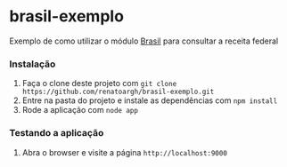 brasil-exemplo
==============

Exemplo de como utilizar o módulo [Brasil](https://github.com/gammasoft/brasil) para consultar a receita federal

### Instalação

1. Faça o clone deste projeto com `git clone https://github.com/renatoargh/brasil-exemplo.git`
2. Entre na pasta do projeto e instale as dependências com `npm install`
3. Rode a aplicação com `node app`

### Testando a aplicação

1. Abra o browser e visite a página `http://localhost:9000`
